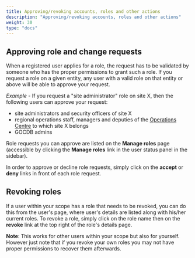 ```yaml
---
title: Approving/revoking accounts, roles and other actions
description: "Approving/revoking accounts, roles and other actions"
weight: 30
type: "docs"
---
```


## Approving role and change requests

When a registered user applies for a role, the request has to be validated by
someone who has the proper permissions to grant such a role. If you request a
role on a given entity, any user with a valid role on that entity or above will
be able to approve your request.

_Example_ - If you request a "site administrator" role on site X, then the
following users can approve your request:

- site administrators and security officers of site X
- regional operations staff, managers and deputies of the
  [Operations Centre](https://confluence.egi.eu/display/EGIG/Operations+Centre)
  to which site X belongs
- GOCDB admins

Role requests you can approve are listed on the **Manage roles** page
(accessible by clicking the **Manage roles** link in the user status panel in
the sidebar).

In order to approve or decline role requests, simply click on the **accept** or
**deny** links in front of each role request.

## Revoking roles

If a user within your scope has a role that needs to be revoked, you can do this
from the user's page, where user's details are listed along with his/her current
roles. To revoke a role, simply click on the role name then on the **revoke**
link at the top right of the role's details page.

**Note**: This works for other users within your scope but also for yourself.
However just note that if you revoke your own roles you may not have proper
permissions to recover them afterwards.
